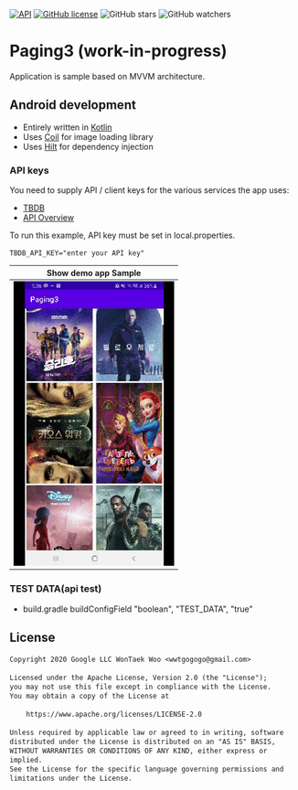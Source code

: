 [![API](https://img.shields.io/badge/API-23%2B-brightgreen.svg?style=flat)](https://android-arsenal.com/api?level=23)
[![GitHub license](https://img.shields.io/github/license/wtwoo/Paging3)](LICENSE)
![GitHub stars](https://img.shields.io/github/stars/wtwoo/Paging3?style=social)
![GitHub watchers](https://img.shields.io/github/watchers/wtwoo/Paging3?style=social)

# Paging3 (work-in-progress)
Application is sample based on MVVM architecture.

## Android development
 * Entirely written in [Kotlin](https://kotlinlang.org/)
 * Uses [Coil](https://github.com/coil-kt/coil) for  image loading library
 * Uses [Hilt](https://dagger.dev/hilt) for dependency injection

### API keys

You need to supply API / client keys for the various services the
app uses:

- [TBDB](https://www.themoviedb.org/)
- [API Overview](https://www.themoviedb.org/documentation/api)

To run this example, API key must be set in local.properties.
```
TBDB_API_KEY="enter your API key"
```

|     Show demo app Sample     |
|  :-------------------------: |
|![](arts/pageing3_sample.gif) |


### TEST DATA(api test)
 - build.gradle buildConfigField "boolean", "TEST_DATA", "true"


## License

```
Copyright 2020 Google LLC WonTaek Woo <wwtgogogo@gmail.com>

Licensed under the Apache License, Version 2.0 (the "License");
you may not use this file except in compliance with the License.
You may obtain a copy of the License at

    https://www.apache.org/licenses/LICENSE-2.0

Unless required by applicable law or agreed to in writing, software
distributed under the License is distributed on an "AS IS" BASIS,
WITHOUT WARRANTIES OR CONDITIONS OF ANY KIND, either express or implied.
See the License for the specific language governing permissions and
limitations under the License.
```